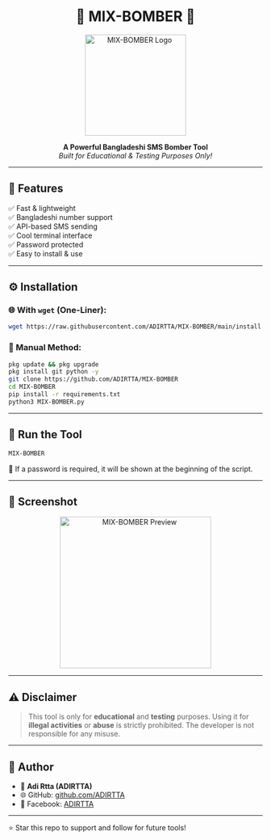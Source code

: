 

<h1 align="center">
  🚀 MIX-BOMBER 🚀
</h1>

<p align="center">
  <img src="https://i.postimg.cc/pXHYP6x5/Lucid-Realism-Design-a-darkthemed-hackerstyle-logo-for-a-tool-2.jpg" width="200" alt="MIX-BOMBER Logo">
</p>

<p align="center">
  <b>A Powerful Bangladeshi SMS Bomber Tool</b> <br>
  <i>Built for Educational & Testing Purposes Only!</i>
</p>

---

## 🔧 Features

✅ Fast & lightweight  
✅ Bangladeshi number support  
✅ API-based SMS sending  
✅ Cool terminal interface  
✅ Password protected  
✅ Easy to install & use

---

## ⚙️ Installation

### 🌐 With `wget` (One-Liner):

```bash
wget https://raw.githubusercontent.com/ADIRTTA/MIX-BOMBER/main/install.sh && bash install.sh
````

### 🧪 Manual Method:

```bash
pkg update && pkg upgrade
pkg install git python -y
git clone https://github.com/ADIRTTA/MIX-BOMBER
cd MIX-BOMBER
pip install -r requirements.txt
python3 MIX-BOMBER.py
```

---

## 🚀 Run the Tool

```bash
MIX-BOMBER
```

🔐 If a password is required, it will be shown at the beginning of the script.

---

## 📸 Screenshot

<p align="center">
  <img src="https://i.postimg.cc/Gpg2jJKq/Screenshot-2025-06-07-18-38-50-103-edit-com-termux.jpg" width="300" alt="MIX-BOMBER Preview">
</p>

---

## ⚠️ Disclaimer

> This tool is only for **educational** and **testing** purposes.
> Using it for **illegal activities** or **abuse** is strictly prohibited.
> The developer is not responsible for any misuse.

---

## 👑 Author

* 👤 **Adi Rtta (ADIRTTA)**
* 🌐 GitHub: [github.com/ADIRTTA](https://github.com/ADIRTTA)
* 📱 Facebook: [ADIRTTA](https://facebook.com/ADIRTTA)

---

⭐ Star this repo to support and follow for future tools!
